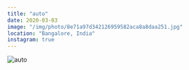 ```yaml
---
title: "auto"
date: 2020-03-03
image: "/img/photo/8e71a97d342126959582aca8a8daa251.jpg"
location: "Bangalore, India"
instagram: true
---
```


![auto](/img/photo/8e71a97d342126959582aca8a8daa251.jpg)
